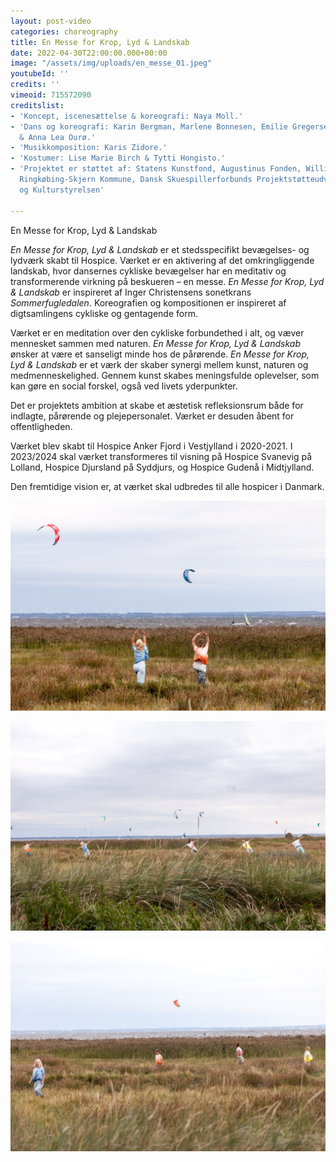 ```yaml
---
layout: post-video
categories: choreography
title: En Messe for Krop, Lyd & Landskab
date: 2022-04-30T22:00:00.000+00:00
image: "/assets/img/uploads/en_messe_01.jpeg"
youtubeId: ''
credits: ''
vimeoid: 715572090
creditslist:
- 'Koncept, iscenesættelse & koreografi: Naya Moll.'
- 'Dans og koreografi: Karin Bergman, Marlene Bonnesen, Emilie Gregersen, Amalia Kasakove
  & Anna Lea Ourø.'
- 'Musikkomposition: Karis Zidore.'
- 'Kostumer: Lise Marie Birch & Tytti Hongisto.'
- 'Projektet er støttet af: Statens Kunstfond, Augustinus Fonden, William Demant Fonden,
  Ringkøbing-Skjern Kommune, Dansk Skuespillerforbunds Projektstøtteudvalg & Slots-
  og Kulturstyrelsen'

---
```

En Messe for Krop, Lyd & Landskab

_En Messe for Krop, Lyd & Landskab_ er et stedsspecifikt bevægelses- og lydværk skabt til Hospice. Værket er en aktivering af det omkringliggende landskab, hvor dansernes cykliske bevægelser har en meditativ og transformerende virkning på beskueren – en messe. _En Messe for Krop, Lyd & Landskab_ er inspireret af Inger Christensens sonetkrans _Sommerfugledalen_. Koreografien og kompositionen er inspireret af digtsamlingens cykliske og gentagende form. 

Værket er en meditation over den cykliske forbundethed i alt, og væver mennesket sammen med naturen. _En Messe for Krop, Lyd & Landskab_ ønsker at være et sanseligt minde hos de pårørende. _En Messe for Krop, Lyd & Landskab_ er et værk der skaber synergi mellem kunst, naturen og medmenneskelighed. Gennem kunst skabes meningsfulde oplevelser, som kan gøre en social forskel, også ved livets yderpunkter.

Det er projektets ambition at skabe et æstetisk refleksionsrum både for indlagte, pårørende og plejepersonalet. Værket er desuden åbent for offentligheden.

Værket blev skabt til Hospice Anker Fjord i Vestjylland i 2020-2021. I 2023/2024 skal værket transformeres til visning på Hospice Svanevig på Lolland, Hospice Djursland på Syddjurs, og Hospice Gudenå i Midtjylland.

Den fremtidige vision er, at værket skal udbredes til alle hospicer i Danmark.

![](/assets/img/uploads/en_messe_02.jpeg)

![](/assets/img/uploads/en_messe_04.jpeg)

![](/assets/img/uploads/en_messe_03.jpeg)